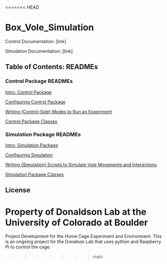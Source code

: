 
<<<<<<< HEAD
# Box_Vole_Simulation

Control Documentation: [link]

Simulation Documentation: [link]

## Table of Contents: READMEs

### Control Package READMEs

[Intro: Control Package](Control/README.md)

[Configuring Control Package](Control/Configurations/README.md)

[Writing (Control-Side) Modes to Run an Experiment](Control/Modes/README.md)

[Control Package Classes](Control/Classes/README.md)

### Simulation Package READMEs

[Intro: Simulation Package](Simulation/README.md)

[Configuring Simulation](Simulation/Configurations/README.md)

[Writing (Simulation) Scripts to Simulate Vole Movements and Interactions](Simulation/Scripts/README.md)

[Simulation Package Classes](Simulation/Classes/README.md)

## License

Property of Donaldson Lab at the University of Colorado at Boulder
=======
Project Development for the Home Cage Experiment and Environment. This is an ongoing project for the Donalson Lab that uses python and Raspberry Pi to control the cage.
>>>>>>> main

